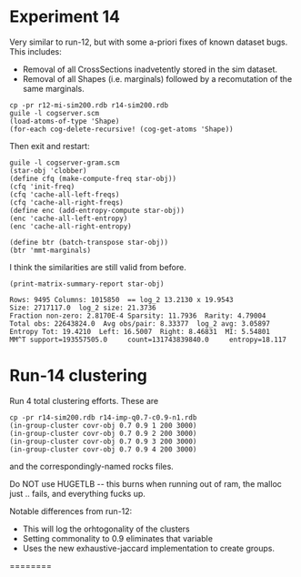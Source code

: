 
Experiment 14
=============
Very similar to run-12, but with some a-priori fixes of known
dataset bugs. This includes:

* Removal of all CrossSections inadvetently stored in the
  sim dataset.
* Removal of all Shapes (i.e. marginals) followed by a
  recomutation of the same marginals.


```
cp -pr r12-mi-sim200.rdb r14-sim200.rdb
guile -l cogserver.scm
(load-atoms-of-type 'Shape)
(for-each cog-delete-recursive! (cog-get-atoms 'Shape))
```
Then exit and restart:
```
guile -l cogserver-gram.scm
(star-obj 'clobber)
(define cfq (make-compute-freq star-obj))
(cfq 'init-freq)
(cfq 'cache-all-left-freqs)
(cfq 'cache-all-right-freqs)
(define enc (add-entropy-compute star-obj))
(enc 'cache-all-left-entropy)
(enc 'cache-all-right-entropy)

(define btr (batch-transpose star-obj))
(btr 'mmt-marginals)
```

I think the similarities are still valid from before.
```
(print-matrix-summary-report star-obj)

Rows: 9495 Columns: 1015850  == log_2 13.2130 x 19.9543
Size: 2717117.0  log_2 size: 21.3736
Fraction non-zero: 2.8170E-4 Sparsity: 11.7936  Rarity: 4.79004
Total obs: 22643824.0  Avg obs/pair: 8.33377  log_2 avg: 3.05897
Entropy Tot: 19.4210  Left: 16.5007  Right: 8.46831  MI: 5.54801
MM^T support=193557505.0     count=131743839840.0     entropy=18.117
```


Run-14 clustering
=================
Run 4 total clustering efforts. These are
```
cp -pr r14-sim200.rdb r14-imp-q0.7-c0.9-n1.rdb
(in-group-cluster covr-obj 0.7 0.9 1 200 3000)
(in-group-cluster covr-obj 0.7 0.9 2 200 3000)
(in-group-cluster covr-obj 0.7 0.9 3 200 3000)
(in-group-cluster covr-obj 0.7 0.9 4 200 3000)
```
and the correspondingly-named rocks files.

Do NOT use HUGETLB -- this burns when running out of ram,
the malloc just .. fails, and everything fucks up.

Notable differences from run-12:
* This will log the orhtogonality of the clusters
* Setting commonality to 0.9 eliminates that variable
* Uses the new exhaustive-jaccard implementation to create groups.

========
